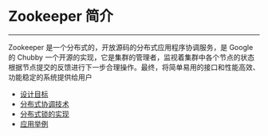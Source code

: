 # Zookeeper 简介

---

Zookeeper 是一个分布式的，开放源码的分布式应用程序协调服务，是 Google 的 Chubby 一个开源的实现，它是集群的管理者，监视着集群中各个节点的状态根据节点提交的反馈进行下一步合理操作。最终，将简单易用的接口和性能高效、功能稳定的系统提供给用户

* [设计目标](/chapter10/Zookeeper简介/设计目标.md)
* [分布式协调技术](/chapter10/Zookeeper简介/分布式协调技术.md)
* [分布式锁的实现](/chapter10/Zookeeper简介/分布式锁的实现.md)
* [应用举例](/chapter10/Zookeeper简介/应用举例.md)